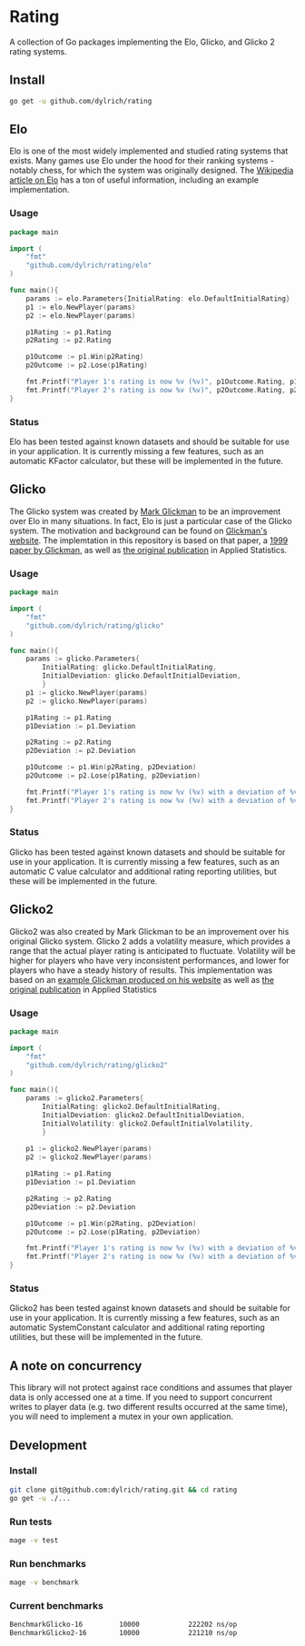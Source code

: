 # Rating

A collection of Go packages implementing the Elo, Glicko, and Glicko 2 rating systems.

## Install

```bash
go get -u github.com/dylrich/rating
```

## Elo

Elo is one of the most widely implemented and studied rating systems that exists. Many games use Elo under the hood for their ranking systems - notably chess, for which the system was originally designed. The [Wikipedia article on Elo](https://en.wikipedia.org/wiki/Elo_rating_system) has a ton of useful information, including an example implementation.

### Usage

```go
package main

import (
    "fmt"
    "github.com/dylrich/rating/elo"
)

func main(){
    params := elo.Parameters{InitialRating: elo.DefaultInitialRating}
    p1 := elo.NewPlayer(params)
    p2 := elo.NewPlayer(params)

    p1Rating := p1.Rating
    p2Rating := p2.Rating

    p1Outcome := p1.Win(p2Rating)
    p2Outcome := p2.Lose(p1Rating)

    fmt.Printf("Player 1's rating is now %v (%v)", p1Outcome.Rating, p1Outcome.RatingDelta)
    fmt.Printf("Player 2's rating is now %v (%v)", p2Outcome.Rating, p2Outcome.RatingDelta)
}
```

### Status

Elo has been tested against known datasets and should be suitable for use in your application. It is currently missing a few features, such as an automatic KFactor calculator, but these will be implemented in the future.

## Glicko

The Glicko system was created by [Mark Glickman](http://www.glicko.net/) to be an improvement over Elo in many situations. In fact, Elo is just a particular case of the Glicko system. The motivation and background can be found on [Glickman's website](http://www.glicko.net/glicko/glicko.pdf). The implemtation in this repository is based on that paper, a [1999 paper by Glickman](http://www.glicko.net/research/gdescrip.pdf), as well as [the original publication](http://www.glicko.net/research/glicko.pdf) in Applied Statistics.

### Usage

```go
package main

import (
    "fmt"
    "github.com/dylrich/rating/glicko"
)

func main(){
    params := glicko.Parameters{
        InitialRating: glicko.DefaultInitialRating,
        InitialDeviation: glicko.DefaultInitialDeviation,
        }
    p1 := glicko.NewPlayer(params)
    p2 := glicko.NewPlayer(params)

    p1Rating := p1.Rating
    p1Deviation := p1.Deviation

    p2Rating := p2.Rating
    p2Deviation := p2.Deviation

    p1Outcome := p1.Win(p2Rating, p2Deviation)
    p2Outcome := p2.Lose(p1Rating, p2Deviation)

    fmt.Printf("Player 1's rating is now %v (%v) with a deviation of %v (%v)", p1Outcome.Rating, p1Outcome.RatingDelta, p1Outcome.Deviation, p1Outcome.DeviationDelta)
    fmt.Printf("Player 2's rating is now %v (%v) with a deviation of %v (%v)", p2Outcome.Rating, p2Outcome.RatingDelta, p2Outcome.Deviation, p2Outcome.DeviationDelta)
}
```

### Status

Glicko has been tested against known datasets and should be suitable for use in your application. It is currently missing a few features, such as an automatic C value calculator and additional rating reporting utilities, but these will be implemented in the future.

## Glicko2

Glicko2 was also created by Mark Glickman to be an improvement over his original Glicko system. Glicko 2 adds a volatility measure, which provides a range that the actual player rating is anticipated to fluctuate. Volatility will be higher for players who have very inconsistent performances, and lower for players who have a steady history of results. This implementation was based on an [example Glickman produced on his website](http://www.glicko.net/glicko/glicko2.pdf) as well as [the original publication](http://www.glicko.net/research/dpcmsv.pdf) in Applied Statistics

### Usage

```go
package main

import (
    "fmt"
    "github.com/dylrich/rating/glicko2"
)

func main(){
    params := glicko2.Parameters{
        InitialRating: glicko2.DefaultInitialRating,
        InitialDeviation: glicko2.DefaultInitialDeviation,
        InitialVolatility: glicko2.DefaultInitialVolatility,
        }
        
    p1 := glicko2.NewPlayer(params)
    p2 := glicko2.NewPlayer(params)

    p1Rating := p1.Rating
    p1Deviation := p1.Deviation

    p2Rating := p2.Rating
    p2Deviation := p2.Deviation

    p1Outcome := p1.Win(p2Rating, p2Deviation)
    p2Outcome := p2.Lose(p1Rating, p2Deviation)

    fmt.Printf("Player 1's rating is now %v (%v) with a deviation of %v (%v) and volatility of %v (%v)", p1Outcome.Rating, p1Outcome.RatingDelta, p1Outcome.Deviation, p1Outcome.DeviationDelta, p1Outcome.Volatility, p1Outcome.VolatilityDelta)
    fmt.Printf("Player 2's rating is now %v (%v) with a deviation of %v (%v) and volatility of %v (%v)", p2Outcome.Rating, p2Outcome.RatingDelta, p2Outcome.Deviation, p2Outcome.DeviationDelta, p2Outcome.Volatility, p2Outcome.VolatilityDelta)
}
```

### Status

Glicko2 has been tested against known datasets and should be suitable for use in your application. It is currently missing a few features, such as an automatic SystemConstant calculator and additional rating reporting utilities, but these will be implemented in the future.

## A note on concurrency

This library will not protect against race conditions and assumes that player data is only accessed one at a time. If you need to support concurrent writes to player data (e.g. two different results occurred at the same time), you will need to implement a mutex in your own application.

## Development

### Install

```bash
git clone git@github.com:dylrich/rating.git && cd rating
go get -u ./...
```

### Run tests

```bash
mage -v test
```

### Run benchmarks

```bash
mage -v benchmark
```

### Current benchmarks

```bash
BenchmarkGlicko-16         10000            222202 ns/op
BenchmarkGlicko2-16        10000            221210 ns/op
```
